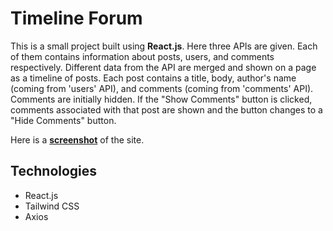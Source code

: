 # Timeline Forum
This is a small project built using **React.js**. Here three APIs are given. Each of them contains information about posts, users, and comments respectively.
Different data from the API are merged and shown on a page as a timeline of posts. Each post contains a title, body, author's name (coming from 'users' API), and comments (coming from 'comments' API).
Comments are initially hidden. If the "Show Comments" button is clicked, comments associated with that post are shown and the button changes to a "Hide Comments" button. 

Here is a [**screenshot**](Homepage.png) of the site.

## Technologies
* React.js
* Tailwind CSS
* Axios

